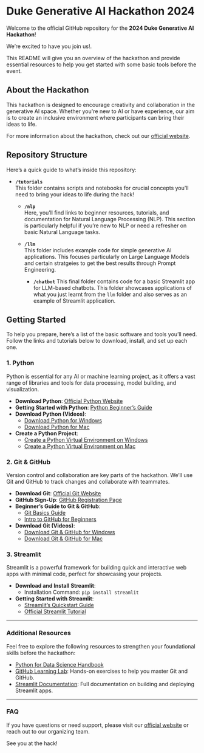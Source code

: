 # Duke Generative AI Hackathon 2024

Welcome to the official GitHub repository for the **2024 Duke Generative AI Hackathon**! 

We’re excited to have you join us!. 

This README will give you an overview of the hackathon and provide essential resources to help you get started with some basic tools before the event.

## About the Hackathon

This hackathon is designed to encourage creativity and collaboration in the generative AI space. Whether you're new to AI or have experience, our aim is to create an inclusive environment where participants can bring their ideas to life. 

For more information about the hackathon, check out our [official website](https://duke-ai-hack.webflow.io/).

## Repository Structure

Here’s a quick guide to what’s inside this repository:

- **`/tutorials`**  
  This folder contains scripts and notebooks for crucial concepts you'll need to bring your ideas to life during the hack!

    - **`/nlp`**  
    Here, you’ll find links to beginner resources, tutorials, and documentation for Natural Language Processing (NLP). This section is particularly helpful if you’re new to NLP or need a refresher on basic Natural Language tasks.

    - **`/llm`**  
    This folder includes example code for simple generative AI applications. This focuses particularly on Large Language Models and certain stratgeies to get the best results through Prompt Engineering. 

        - **`/chatbot`**
    This final folder contains code for a basic Streamlit app for LLM-based chatbots. This folder showcases applications of what you just learnt from the `llm` folder and also serves as an example of Streamlit application.

## Getting Started

To help you prepare, here’s a list of the basic software and tools you’ll need. Follow the links and tutorials below to download, install, and set up each one.

### 1. Python
Python is essential for any AI or machine learning project, as it offers a vast range of libraries and tools for data processing, model building, and visualization.

- **Download Python**: [Official Python Website](https://www.python.org/downloads/)
- **Getting Started with Python**: [Python Beginner’s Guide](https://wiki.python.org/moin/BeginnersGuide)
- **Download Python (Videos)**: 
    - [Download Python for Windows](https://www.youtube.com/watch?v=qS2Hs7Lc_vo)
    - [Download Python for Mac](https://www.youtube.com/watch?v=nhv82tvFfkM)
- **Create a Python Project**:
    - [Create a Python Virtual Environment on Windows](https://www.youtube.com/watch?v=qqTTDyzp3go)
    - [Create a Python Virtual Environment on Mac](https://youtube.com/watch?v=og0Oz0_lStM)

### 2. Git & GitHub
Version control and collaboration are key parts of the hackathon. We’ll use Git and GitHub to track changes and collaborate with teammates.

- **Download Git**: [Official Git Website](https://git-scm.com/downloads)
- **GitHub Sign-Up**: [GitHub Registration Page](https://github.com/)
- **Beginner’s Guide to Git & GitHub**:
    - [Git Basics Guide](https://git-scm.com/doc)
    - [Intro to GitHub for Beginners](https://guides.github.com/activities/hello-world/)
- **Download Git (Videos)**:
    - [Download Git & GitHub for Windows](https://www.youtube.com/watch?v=AdzKzlp66sQ)
    - [Download Git & GitHub for Mac](https://www.youtube.com/watch?v=p0Js7IF17yI)

### 3. Streamlit
Streamlit is a powerful framework for building quick and interactive web apps with minimal code, perfect for showcasing your projects.

- **Download and Install Streamlit**:
    - Installation Command: `pip install streamlit`
- **Getting Started with Streamlit**:
    - [Streamlit’s Quickstart Guide](https://docs.streamlit.io/library/get-started)
    - [Official Streamlit Tutorial](https://docs.streamlit.io/library/get-started/installation)

---

### Additional Resources

Feel free to explore the following resources to strengthen your foundational skills before the hackathon:
- [Python for Data Science Handbook](https://jakevdp.github.io/PythonDataScienceHandbook/)
- [GitHub Learning Lab](https://lab.github.com/): Hands-on exercises to help you master Git and GitHub.
- [Streamlit Documentation](https://docs.streamlit.io/): Full documentation on building and deploying Streamlit apps.

---

### FAQ

If you have questions or need support, please visit our [official website](https://duke-ai-hack.webflow.io/) or reach out to our organizing team.

See you at the hack!
